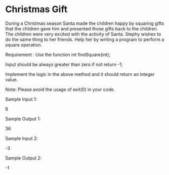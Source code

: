 # Christmas Gift

During a Christmas season Santa made the children happy by squaring gifts that the children gave him and presented those gifts back to the children. The children were very excited with the activity of Santa. Stephy wishes to do the same thing to her friends. Help her by writing a program to perform a square operation.

Requirement : Use the function int findSquare(int); 

Input should be always greater than zero if not return -1;

Implement the logic in the above method and it should return an integer value. 

Note: Please avoid the usage of exit(0) in your code.  

Sample Input 1:

6

Sample Output 1:

36


Sample Input 2:

-3

Sample Output 2:

-1
